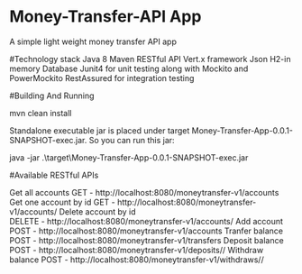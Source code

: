 # Money-Transfer-API App
A simple light weight money transfer API app

#Technology stack
Java 8
Maven
RESTful API
Vert.x framework
Json
H2-in memory Database
Junit4 for unit testing along with Mockito and PowerMockito
RestAssured for integration testing

#Building And Running

mvn clean install

Standalone executable jar is placed under target Money-Transfer-App-0.0.1-SNAPSHOT-exec.jar. So you can run this jar:

java -jar .\target\Money-Transfer-App-0.0.1-SNAPSHOT-exec.jar

#Available RESTful APIs

Get all accounts
GET - http://localhost:8080/moneytransfer-v1/accounts
Get one account by id
GET - http://localhost:8080/moneytransfer-v1/accounts/<accountId>
Delete account by id  
DELETE - http://localhost:8080/moneytransfer-v1/accounts/<accountId>
Add account
POST - http://localhost:8080/moneytransfer-v1/accounts
Tranfer balance
POST - http://localhost:8080/moneytransfer-v1/transfers
Deposit balance
POST - http://localhost:8080/moneytransfer-v1/deposits/<depositAccountId>/<balance>
Withdraw balance
POST - http://localhost:8080/moneytransfer-v1/withdraws/<withdrawAccountId>/<balance>

